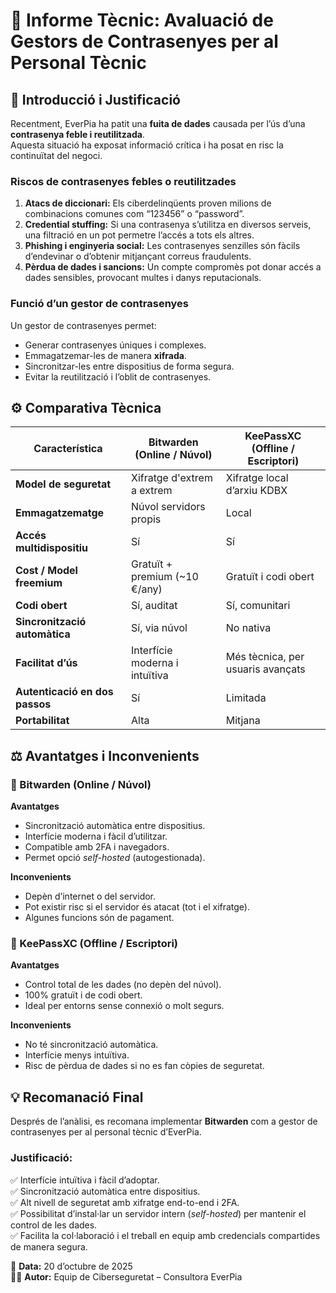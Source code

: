 # 🧠 Informe Tècnic: Avaluació de Gestors de Contrasenyes per al Personal Tècnic

## 🔐 Introducció i Justificació

Recentment, EverPia ha patit una **fuita de dades** causada per l’ús d’una **contrasenya feble i reutilitzada**.  
Aquesta situació ha exposat informació crítica i ha posat en risc la continuïtat del negoci.

### Riscos de contrasenyes febles o reutilitzades

1. **Atacs de diccionari:** Els ciberdelinqüents proven milions de combinacions comunes com “123456” o “password”.
2. **Credential stuffing:** Si una contrasenya s’utilitza en diversos serveis, una filtració en un pot permetre l’accés a tots els altres.
3. **Phishing i enginyeria social:** Les contrasenyes senzilles són fàcils d’endevinar o d’obtenir mitjançant correus fraudulents.
4. **Pèrdua de dades i sancions:** Un compte compromès pot donar accés a dades sensibles, provocant multes i danys reputacionals.

### Funció d’un gestor de contrasenyes

Un gestor de contrasenyes permet:
- Generar contrasenyes úniques i complexes.
- Emmagatzemar-les de manera **xifrada**.
- Sincronitzar-les entre dispositius de forma segura.
- Evitar la reutilització i l’oblit de contrasenyes.


## ⚙️ Comparativa Tècnica

| **Característica** | **Bitwarden (Online / Núvol)** | **KeePassXC (Offline / Escriptori)** |
|---------------------|--------------------------------|-------------------------------------|
| **Model de seguretat** | Xifratge d'extrem a extrem  | Xifratge local d’arxiu KDBX  |
| **Emmagatzematge** | Núvol servidors propis  | Local  |
| **Accés multidispositiu** | Sí  | Sí |
| **Cost / Model freemium** | Gratuït + premium (~10 €/any) | Gratuït i codi obert |
| **Codi obert** | Sí, auditat | Sí, comunitari |
| **Sincronització automàtica** | Sí, via núvol | No nativa |
| **Facilitat d’ús** | Interfície moderna i intuïtiva | Més tècnica, per usuaris avançats |
| **Autenticació en dos passos** | Sí | Limitada |
| **Portabilitat** | Alta  | Mitjana  |


## ⚖️ Avantatges i Inconvenients

### 🔹 Bitwarden (Online / Núvol)
**Avantatges**
- Sincronització automàtica entre dispositius.
- Interfície moderna i fàcil d’utilitzar.
- Compatible amb 2FA i navegadors.
- Permet opció *self-hosted* (autogestionada).

**Inconvenients**
- Depèn d’internet o del servidor.
- Pot existir risc si el servidor és atacat (tot i el xifratge).
- Algunes funcions són de pagament.


### 🔹 KeePassXC (Offline / Escriptori)
**Avantatges**
- Control total de les dades (no depèn del núvol).
- 100% gratuït i de codi obert.
- Ideal per entorns sense connexió o molt segurs.

**Inconvenients**
- No té sincronització automàtica.
- Interfície menys intuïtiva.
- Risc de pèrdua de dades si no es fan còpies de seguretat.


## 💡 Recomanació Final

Després de l’anàlisi, es recomana implementar **Bitwarden** com a gestor de contrasenyes per al personal tècnic d’EverPia.

### Justificació:
✅ Interfície intuïtiva i fàcil d’adoptar.  
✅ Sincronització automàtica entre dispositius.  
✅ Alt nivell de seguretat amb xifratge end-to-end i 2FA.  
✅ Possibilitat d’instal·lar un servidor intern (*self-hosted*) per mantenir el control de les dades.  
✅ Facilita la col·laboració i el treball en equip amb credencials compartides de manera segura.


📅 **Data:** 20 d’octubre de 2025  
👨‍💻 **Autor:** Equip de Ciberseguretat – Consultora EverPia


